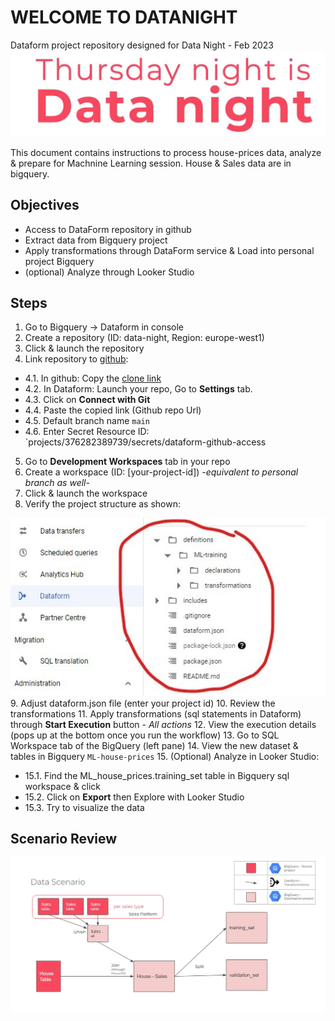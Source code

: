 # WELCOME TO DATANIGHT
Dataform project repository designed for Data Night - Feb 2023
![data-night](https://github.com/devoteamgcloud/data-night-dataform/blob/main/pics/data-night.jpg)

This document contains instructions to process house-prices data, analyze & prepare for Machnine Learning session.
House & Sales data are in bigquery. 
## Objectives
* Access to DataForm repository in github
* Extract data from Bigquery project
* Apply transformations through DataForm service & Load into personal project Bigquery
* (optional) Analyze through Looker Studio

## Steps
1. Go to Bigquery -> Dataform in console
2. Create a repository (ID: data-night, Region: europe-west1)
3. Click & launch the repository
4. Link repository to [github](https://github.com/devoteamgcloud/data-night-dataform):
* 4.1. In github: Copy the [clone link](https://github.com/devoteamgcloud/data-night-dataform.git)
* 4.2. In Dataform: Launch your repo, Go to **Settings** tab.
* 4.3. Click on **Connect with Git**
* 4.4. Paste the copied link (Github repo Url)
* 4.5. Default branch name `main`
* 4.6. Enter Secret Resource ID: `projects/376282389739/secrets/dataform-github-access
5. Go to **Development Workspaces** tab in your repo
6. Create a workspace (ID: [your-project-id]) *-equivalent to personal branch as well-*
7. Click & launch the workspace
8. Verify the project structure as shown:

![image](https://github.com/devoteamgcloud/data-night-dataform/blob/main/pics/folder-structure.jpg?raw=true)
9. Adjust dataform.json file (enter your project id)
10. Review the transformations
11. Apply transformations  (sql statements in Dataform) through **Start Execution** button - *All actions*
12. View the execution details (pops up at the bottom once you run the workflow)
13. Go to SQL Workspace tab of the BigQuery (left pane)
14. View the new dataset & tables in Bigquery `ML-house-prices`
15. (Optional) Analyze in Looker Studio:
* 15.1. Find the ML_house_prices.training_set table in Bigquery sql workspace & click
* 15.2. Click on **Export** then Explore with Looker Studio
* 15.3. Try to visualize the data

## Scenario Review
![scenario](https://github.com/devoteamgcloud/data-night-dataform/blob/main/pics/scenario.jpg)
